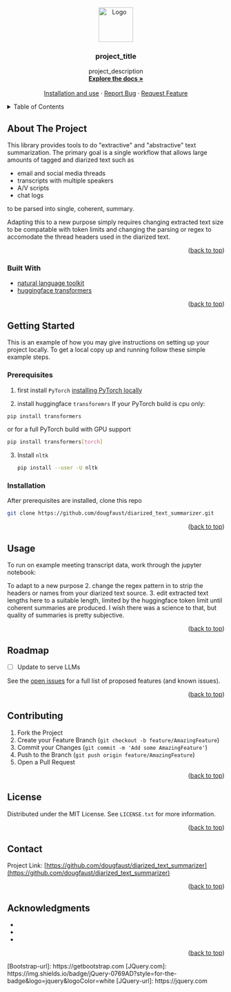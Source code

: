 <a name="readme-top"></a>
<!--
*** Diarized text summarizer README.md
-->

<!-- PROJECT LOGO -->
<br />
<div align="center">
  <a href="https://github.com/github_username/repo_name">
    <img src="images/logo.png" alt="Logo" width="80" height="80">
  </a>

<h3 align="center">project_title</h3>

  <p align="center">
    project_description
    <br />
    <a href="https://github.com/dougfaust/diarized_text_summarizer"><strong>Explore the docs »</strong></a>
    <br />
    <br />
    <a href="https://github.com/dougfaust/diarized_text_summarizer">Installation and use</a>
    ·
    <a href="https://github.com/dougfaust/diarized_text_summarizer/issues">Report Bug</a>
    ·
    <a href="https://github.com/dougfaust/diarized_text_summarizer/issues">Request Feature</a>
  </p>
</div>



<!-- TABLE OF CONTENTS -->
<details>
  <summary>Table of Contents</summary>
  <ol>
    <li>
      <a href="#about-the-project">About The Project</a>
      <ul>
        <li><a href="#built-with">Built With</a></li>
      </ul>
    </li>
    <li>
      <a href="#getting-started">Getting Started</a>
      <ul>
        <li><a href="#prerequisites">Prerequisites</a></li>
        <li><a href="#installation">Installation</a></li>
      </ul>
    </li>
    <li><a href="#usage">Usage</a></li>
    <li><a href="#roadmap">Roadmap</a></li>
    <li><a href="#contributing">Contributing</a></li>
    <li><a href="#license">License</a></li>
    <li><a href="#contact">Contact</a></li>
    <li><a href="#acknowledgments">Acknowledgments</a></li>
  </ol>
</details>



<!-- ABOUT THE PROJECT -->
## About The Project

This library provides tools to do "extractive" and "abstractive" text summarization.  The primary goal is a single workflow that allows large amounts of tagged and diarized text such as 

* email and social media threads
* transcripts with multiple speakers
* A/V scripts
* chat logs

to be parsed into single, coherent, summary.

Adapting this to a new purpose simply requires changing extracted text size to be compatable with token limits and changing the parsing or regex to accomodate the thread headers used in the diarized text.

<p align="right">(<a href="#readme-top">back to top</a>)</p>

### Built With

* [natural language toolkit](https://www.nltk.org/)
* [huggingface transformers](https://huggingface.co/docs/transformers/index)  

<p align="right">(<a href="#readme-top">back to top</a>)</p>



<!-- GETTING STARTED -->
## Getting Started

This is an example of how you may give instructions on setting up your project locally.
To get a local copy up and running follow these simple example steps.

### Prerequisites

1. first install `PyTorch`
   [installing PyTorch locally](https://pytorch.org/get-started/locally/)

2. install huggingface `transforemrs`
If your PyTorch build is cpu only:
  ```sh
  pip install transformers
  ```
or for a full PyTorch build with GPU support
  ```sh
  pip install transformers[torch]
  ```
3. Install `nltk`
   ```sh
   pip install --user -U nltk
   ```

### Installation

After prerequisites are installed, clone this repo
   ```sh
   git clone https://github.com/dougfaust/diarized_text_summarizer.git
   ```

<p align="right">(<a href="#readme-top">back to top</a>)</p>



<!-- USAGE EXAMPLES -->
## Usage

To run on example meeting transcript data, work through the jupyter notebook:

To adapt to a new purpose 
2. change the regex pattern in 
to strip the headers or names from your diarized text source.
3. edit extracted text lengths here to a suitable length, limited by the huggingface token limit until coherent summaries are produced.  I wish there was a science to that, but quality of summaries is pretty subjective.

<p align="right">(<a href="#readme-top">back to top</a>)</p>



<!-- ROADMAP -->
## Roadmap

- [ ] Update to serve LLMs

See the [open issues](https://github.com/github_username/repo_name/issues) for a full list of proposed features (and known issues).

<p align="right">(<a href="#readme-top">back to top</a>)</p>



<!-- CONTRIBUTING -->
## Contributing

1. Fork the Project
2. Create your Feature Branch (`git checkout -b feature/AmazingFeature`)
3. Commit your Changes (`git commit -m 'Add some AmazingFeature'`)
4. Push to the Branch (`git push origin feature/AmazingFeature`)
5. Open a Pull Request

<p align="right">(<a href="#readme-top">back to top</a>)</p>



<!-- LICENSE -->
## License

Distributed under the MIT License. See `LICENSE.txt` for more information.

<p align="right">(<a href="#readme-top">back to top</a>)</p>



<!-- CONTACT -->
## Contact

Project Link: [https://github.com/dougfaust/diarized_text_summarizer](https://github.com/dougfaust/diarized_text_summarizer)

<p align="right">(<a href="#readme-top">back to top</a>)</p>



<!-- ACKNOWLEDGMENTS -->
## Acknowledgments

* []()
* []()
* []()

<p align="right">(<a href="#readme-top">back to top</a>)</p>
[Bootstrap-url]: https://getbootstrap.com
[JQuery.com]: https://img.shields.io/badge/jQuery-0769AD?style=for-the-badge&logo=jquery&logoColor=white
[JQuery-url]: https://jquery.com 
